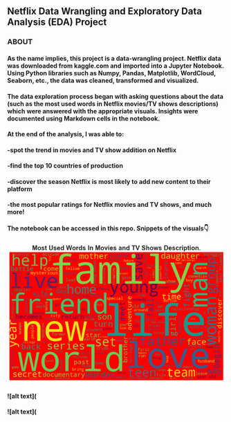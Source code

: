 ## Netflix Data Wrangling and Exploratory Data Analysis (EDA) Project
### ABOUT
#### As the name implies, this project is a data-wrangling project. Netflix data was downloaded from kaggle.com and imported into a Jupyter Notebook. Using Python libraries such as Numpy, Pandas, Matplotlib, WordCloud, Seaborn, etc., the data was cleaned, transformed and visualized.
#### The data exploration process began with asking questions about the data (such as the most used words in Netflix movies/TV shows descriptions) which were answered with the appropriate visuals. Insights were documented using Markdown cells in the notebook.
#### At the end of the analysis, I was able to:
#### -spot the trend in movies and TV show addition on Netflix
#### -find the top 10 countries of production
#### -discover the season Netflix is most likely to add new content to their platform
#### -the most popular ratings for Netflix movies and TV shows, and much more!
#### The notebook can be accessed in this repo. Snippets of the visuals👇
#### ![alt text](https://github.com/Lehita/Netflix-EDA-and-Visualization/blob/e099899fc87a9ac60fad92dcecc4bc75b062e604/download.png)
#### ![alt text](
#### ![alt text](
